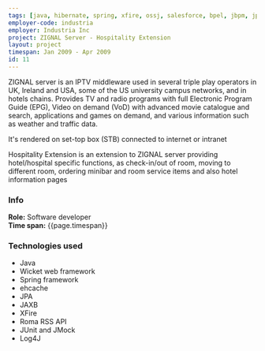 ```yaml
---
tags: [java, hibernate, spring, xfire, ossj, salesforce, bpel, jbpm, jpdl, jmx, jboss, junit, jmock, log4j]
employer-code: industria
employer: Industria Inc
project: ZIGNAL Server - Hospitality Extension
layout: project
timespan: Jan 2009 - Apr 2009
id: 11
---
```

ZIGNAL server is an IPTV middleware used in several triple play operators in UK, Ireland and USA, some of the US university campus networks, and in hotels chains. Provides TV and radio programs with full Electronic Program Guide (EPG), Video on demand (VoD) with advanced movie catalogue and search, applications and games on demand, and various information ­such as weather and traffic data.

It's rendered on set-­top box (STB) connected to internet or intranet

Hospitality Extension is an extension to ZIGNAL server providing hotel/hospital specific functions, as
check­-in/out of room, moving to different room, ordering mini­bar and room service items and also hotel information pages

### Info
**Role:** Software developer  
**Time span:**  {{page.timespan}}

### Technologies used
* Java
* Wicket web framework
* Spring framework
* ehcache
* JPA
* JAXB
* XFire
* Roma RSS API
* JUnit and JMock
* Log4J

